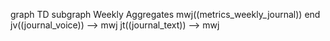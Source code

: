 graph TD
  subgraph Weekly Aggregates
    mwj((metrics_weekly_journal))
  end
  jv((journal_voice)) --> mwj
  jt((journal_text))  --> mwj
